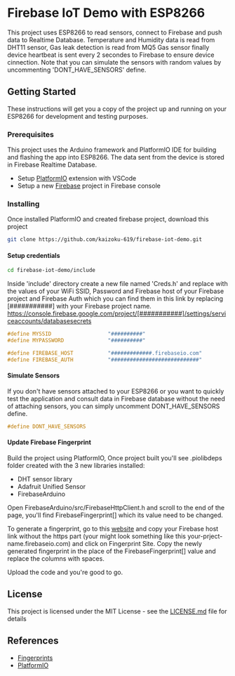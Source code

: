 # Firebase IoT Demo with ESP8266

This project uses ESP8266 to read sensors, connect to Firebase and push data to Realtime Database. Temperature and Humidity data is read from DHT11 sensor, Gas leak detection is read from MQ5 Gas sensor finally device heartbeat is sent every 2 secondes to Firebase to ensure device cinnection.
Note that you can simulate the sensors with random values by uncommenting 'DONT_HAVE_SENSORS' define.

## Getting Started

These instructions will get you a copy of the project up and running on your ESP8266 for development and testing purposes.

### Prerequisites

This project uses the Arduino framework and PlatformIO IDE for building and flashing the app into ESP8266. The data sent from the device is stored in Firebase Realtime Database.

* Setup [PlatformIO](https://platformio.org/install/ide?install=vscode) extension with VSCode
* Setup a new [Firebase](https://console.firebase.google.com/) project in Firebase console

### Installing

Once installed PlatformIO and created firebase project, download this project

```bash
git clone https://github.com/kaizoku-619/firebase-iot-demo.git
```

#### Setup credentials

```bash
cd firebase-iot-demo/include
```

Inside 'include' directory create a new file named 'Creds.h' and replace with the values of your WiFi SSID, Password and Firebase host of your Firebase project and Firebase Auth which you can find them in this link by replacing [###########] with your Firebase project name. https://console.firebase.google.com/project/[###########]/settings/serviceaccounts/databasesecrets

```C
#define MYSSID                  "##########"
#define MYPASSWORD              "##########"

#define FIREBASE_HOST           "#############.firebaseio.com"
#define FIREBASE_AUTH           "############################"
```

#### Simulate Sensors

If you don't have sensors attached to your ESP8266 or you want to quickly test the application and consult data in Firebase database without the need of attaching sensors, you can simply uncomment DONT_HAVE_SENSORS define.

```C
#define DONT_HAVE_SENSORS
```

#### Update Firebase Fingerprint

Build the project using PlatformIO, Once project built you'll see .piolibdeps folder created with the 3 new libraries installed:

* DHT sensor library
* Adafruit Unified Sensor
* FirebaseArduino

Open FirebaseArduino/src/FirebaseHttpClient.h and scroll to the end of the page, you'll find FirebaseFingerprint[] which its value need to be changed.

To generate a fingerprint, go to this [website](https://www.grc.com/fingerprints.htm) and copy your Firebase host link without the https part (your might look something like this your-prject-name.firebaseio.com) and click on Fingerprint Site.
Copy the newly generated fingerprint in the place of the FirebaseFingerprint[] value and replace the columns with spaces.

Upload the code and you're good to go.

## License

This project is licensed under the MIT License - see the [LICENSE.md](LICENSE.md) file for details

## References

* [Fingerprints](https://www.grc.com/fingerprints.htm)
* [PlatformIO](https://platformio.org/platformio-ide)
